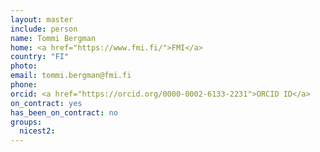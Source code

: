 ```yaml
---
layout: master
include: person
name: Tommi Bergman
home: <a href="https://www.fmi.fi/">FMI</a>
country: "FI"
photo:
email: tommi.bergman@fmi.fi
phone:
orcid: <a href="https://orcid.org/0000-0002-6133-2231">ORCID ID</a>
on_contract: yes
has_been_on_contract: no
groups:
  nicest2:
---
```

